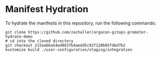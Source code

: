 # Manifest Hydration

To hydrate the manifests in this repository, run the following commands:

```shell
git clone https://github.com/zachaller/argocon-gitops-promoter-hydrate-demo
# cd into the cloned directory
git checkout 215aab6a54ed863fb4aedd5c92f120b05fdbd7b2
kustomize build ./user-configuration/staging/integration
```
